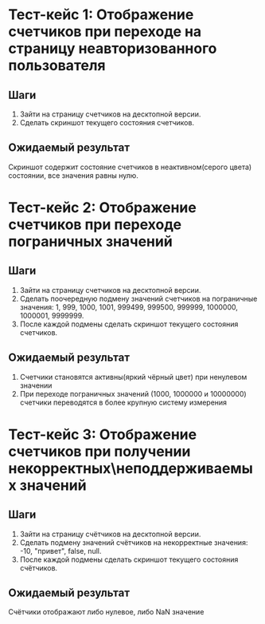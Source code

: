 # Тест-кейс 1: Отображение счетчиков при переходе на страницу неавторизованного пользователя

## Шаги
1. Зайти на страницу счетчиков на десктопной версии.
2. Сделать скриншот текущего состояния счетчиков.

## Ожидаемый результат
Скриншот содержит состояние счетчиков в неактивном(серого цвета) состоянии, все значения равны нулю.


# Тест-кейс 2: Отображение счетчиков при переходе пограничных значений

## Шаги
1. Зайти на страницу счетчиков на десктопной версии.
2. Сделать поочередную подмену значений счетчиков на пограничные значения: 1, 999, 1000, 1001, 999499, 999500, 999999, 1000000, 1000001, 9999999.
3. После каждой подмены сделать скриншот текущего состояния счетчиков.

## Ожидаемый результат
1. Счетчики становятся активны(яркий чёрный цвет) при ненулевом значении
2. При переходе пограничных значений (1000, 1000000 и 10000000) счетчики переводятся в более крупную систему измерения


# Тест-кейс 3: Отображение счетчиков при получении некорректных\неподдерживаемых значений

## Шаги
1. Зайти на страницу счётчиков на десктопной версии.
2. Сделать подмену значений счётчиков на некорректные значения: -10, "привет", false, null.
3. После каждой подмены сделать скриншот текущего состояния счётчиков.

## Ожидаемый результат
Счётчики отображают либо нулевое, либо NaN значение
